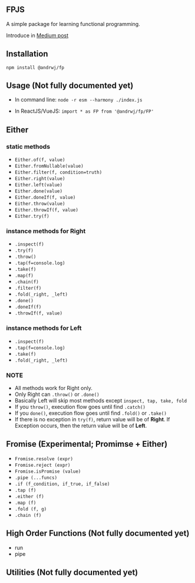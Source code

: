 ## FPJS

A simple package for learning functional programming.

Introduce in [Medium post](https://medium.com/@andrwj/either-implementation-that-is-throwable-and-catchable-5b0015f4b6e3)


## Installation

`npm install @andrwj/fp`


## Usage (Not fully documented yet)
* In command line:
`node -r esm --harmony ./index.js`

* In ReactJS/VueJS: `import * as FP from '@andrwj/fp/FP'`

## Either
### static methods
* `Either.of(f, value)`
* `Either.fromNullable(value)`
* `Either.filter(f, condition=truth)`
* `Either.right(value)`
* `Either.left(value)`
* `Either.done(value)`
* `Either.doneIf(f, value)`
* `Either.throw(value)`
* `Either.throwIf(f, value)`
* `Either.try(f)`

### instance methods for Right
  * `.inspect(f)`
  * `.try(f)`
  * `.throw()`
  * `.tap(f=console.log)`
  * `.take(f)`
  * `.map(f)`
  * `.chain(f)`
  * `.filter(f)`
  * `.fold(_right, _left)`
  * `.done()`
  * `.doneIf(f)`
  * `.throwIf(f, value)`

### instance methods for Left
  * `.inspect(f)`
  * `.tap(f=console.log)`
  * `.take(f)`
  * `.fold(_right, _left)`

### NOTE
  * All methods work for Right only.
  * Only Right can `.throw()` or `.done()`
  * Basically Left will skip most methods except `inspect, tap, take, fold`
  * If you `throw()`, execution flow goes until find `.catch()`
  * If you `done()`, execution flow goes until find `.fold()` or `.take()`
  * If there is no exception in `try(f)`, return value will be of **Right**. If Exception occurs, then the return value will be of **Left**.

## Fromise (Experimental; Promimse + Either)
  * `Fromise.resolve (expr)`
  * `Fromise.reject (expr)`
  * `Fromise.isPromise (value)`
  * `.pipe (...funcs)`
  * `.if (f_condition, if_true, if_false)`
  * `.tap (f)`
  * `.either (f)`
  * `.map (f)`
  * `.fold (f, g)`
  * `.chain (f)`

## High Order Functions (Not fully documented yet)
 * run
 * pipe
 
## Utilities (Not fully documented yet)
